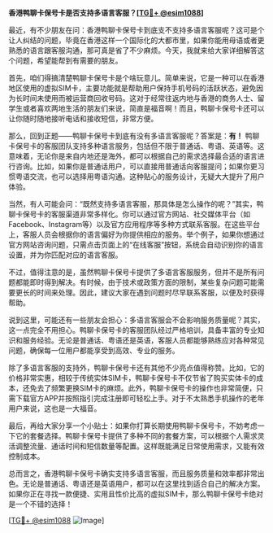 **香港鸭聊卡保号卡是否支持多语言客服？[[TG💪+ @esim1088](https://t.me/s/esim1088)]**

最近，有不少朋友在问：香港鸭聊卡保号卡到底支不支持多语言客服呢？这可是个让人纠结的问题，毕竟在香港这样一个国际化的大都市里，如果你能用母语或者更熟悉的语言跟客服沟通，那可真是省了不少麻烦。今天，我就来给大家详细解答这个问题，希望能帮到有需要的朋友。

首先，咱们得搞清楚鸭聊卡保号卡是个啥玩意儿。简单来说，它是一种可以在香港地区使用的虚拟SIM卡，主要功能就是帮助用户保持手机号码的活跃状态，避免因为长时间未使用而被运营商回收号码。这对于经常往返内地与香港的商务人士、留学生或者喜欢两地生活的朋友们来说，简直是福音啊！而且，鸭聊卡保号卡还可以让你随时随地接听电话和接收短信，非常方便。

那么，回到正题——鸭聊卡保号卡到底有没有多语言客服呢？答案是：**有！** 鸭聊卡保号卡的客服团队支持多种语言服务，包括但不限于普通话、粤语、英语等。这意味着，无论你是来自内地还是海外，都可以根据自己的需求选择最合适的语言进行咨询。比如，如果你是普通话用户，可以直接用普通话向客服提问；如果你更习惯粤语交流，也可以选择用粤语沟通。这种贴心的服务设计，无疑大大提升了用户体验。

当然，有人可能会问：“既然支持多语言客服，那具体是怎么操作的呢？”其实，鸭聊卡保号卡的客服渠道非常多样化。你可以通过官方网站、社交媒体平台（如Facebook、Instagram等）以及官方应用程序等多种方式联系客服。在这些平台上，客服人员会根据你的语言偏好为你提供相应的服务。举个例子，如果你想通过官方网站咨询问题，只需点击页面上的“在线客服”按钮，系统会自动识别你的语言设置，并为你匹配对应的语言客服。

不过，值得注意的是，虽然鸭聊卡保号卡提供了多语言客服服务，但并不是所有问题都能即时得到解决。有时候，由于技术或政策方面的限制，某些复杂问题可能需要更长的时间来处理。因此，建议大家在遇到问题时尽早联系客服，以便及时获得帮助。

说到这里，可能还有一些朋友会担心：多语言客服会不会影响服务质量呢？其实，这一点完全不用担心。鸭聊卡保号卡的客服团队经过严格培训，具备丰富的专业知识和服务经验。无论是普通话、粤语还是英语，客服人员都能够熟练应对各种常见问题，确保每一位用户都能享受到高效、专业的服务。

除了多语言客服的支持外，鸭聊卡保号卡还有其他不少亮点值得称赞。比如，它的价格非常实惠，相较于传统实体SIM卡，鸭聊卡保号卡不仅节省了购买实体卡的成本，还免去了频繁更换SIM卡的麻烦。此外，鸭聊卡保号卡的操作也非常简便，只需下载官方APP并按照指引完成注册即可轻松上手。对于不太熟悉手机操作的老年用户来说，这也是一大福音。

最后，再给大家分享一个小贴士：如果你打算长期使用鸭聊卡保号卡，不妨考虑一下它的套餐选择。鸭聊卡保号卡提供了多种不同的套餐方案，可以根据个人需求灵活调整流量、通话时间和短信数量等配置。这样既能满足日常使用需求，又能有效控制成本。

总而言之，香港鸭聊卡保号卡确实支持多语言客服，而且服务质量和效率都非常出色。无论是普通话、粤语还是英语用户，都可以在这里找到适合自己的解决方案。如果你正在寻找一款便捷、实用且性价比高的虚拟SIM卡，那么鸭聊卡保号卡绝对是一个不错的选择！

[[TG💪+ @esim1088](https://t.me/s/esim1088) ![Image](https://i.postimg.cc/4NQfJmqS/Snipaste-2025-05-13-00-14-12.png)]